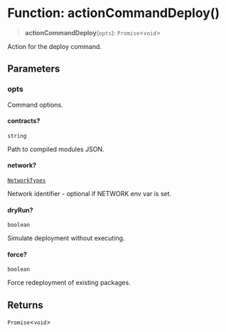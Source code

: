 # Function: actionCommandDeploy()

> **actionCommandDeploy**(`opts`): `Promise`\<`void`\>

Action for the deploy command.

## Parameters

### opts

Command options.

#### contracts?

`string`

Path to compiled modules JSON.

#### network?

[`NetworkTypes`](../type-aliases/NetworkTypes.md)

Network identifier - optional if NETWORK env var is set.

#### dryRun?

`boolean`

Simulate deployment without executing.

#### force?

`boolean`

Force redeployment of existing packages.

## Returns

`Promise`\<`void`\>

